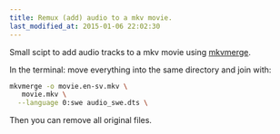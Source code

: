 ```yaml
---
title: Remux (add) audio to a mkv movie.
last_modified_at: 2015-01-06 22:02:30 
---
```


Small scipt to add audio tracks to a mkv movie using [mkvmerge](https://www.bunkus.org/videotools/mkvtoolnix/).

In the terminal: move everything into the same directory and join with:

```sh
mkvmerge -o movie.en-sv.mkv \
   movie.mkv \
  --language 0:swe audio_swe.dts \
```

Then you can remove all original files.
